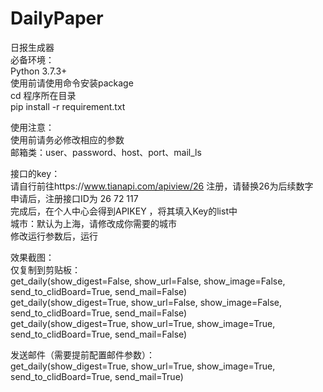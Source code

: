 # DailyPaper
日报生成器  
必备环境：  
Python 3.7.3+  
使用前请使用命令安装package  
cd 程序所在目录  
pip install -r requirement.txt  
  
使用注意：  
使用前请务必修改相应的参数  
邮箱类：user、password、host、port、mail_ls  
  
  
接口的key：  
请自行前往https://www.tianapi.com/apiview/26 注册，请替换26为后续数字  
申请后，注册接口ID为 26 72 117  
完成后，在个人中心会得到APIKEY ，将其填入Key的list中  
城市：默认为上海，请修改成你需要的城市  
修改运行参数后，运行  
  
  
效果截图：  
仅复制到剪贴板：  
get_daily(show_digest=False, show_url=False, show_image=False, send_to_clidBoard=True, send_mail=False)  
get_daily(show_digest=True, show_url=False, show_image=False, send_to_clidBoard=True, send_mail=False)  
get_daily(show_digest=True, show_url=True, show_image=True, send_to_clidBoard=True, send_mail=False)  
  
发送邮件（需要提前配置邮件参数）：  
get_daily(show_digest=True, show_url=True, show_image=True, send_to_clidBoard=True, send_mail=True)  
  
